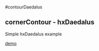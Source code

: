 #contourDaedalus
## cornerContour - hxDaedalus

Simple hxDaedalus example

[demo](https://nanjizal.github.io/contourDaedalus/index.html)
